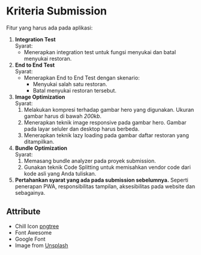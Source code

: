 # Kriteria Submission

Fitur yang harus ada pada aplikasi:

1.  **Integration Test**  
    Syarat:
    - Menerapkan integration test untuk fungsi menyukai dan batal menyukai restoran.
2.  **End to End Test**  
    Syarat:
    - Menerapkan End to End Test dengan skenario:
      - Menyukai salah satu restoran.
      - Batal menyukai restoran tersebut.
3.  **Image Optimization**  
    Syarat:
    1.  Melakukan kompresi terhadap gambar hero yang digunakan. Ukuran gambar harus di bawah _200kb_.
    2.  Menerapkan teknik image responsive pada gambar hero. Gambar pada layar seluler dan desktop harus berbeda.
    3.  Menerapkan teknik lazy loading pada gambar daftar restoran yang ditampilkan.
4.  **Bundle Optimization**  
    Syarat:
    1.  Memasang bundle analyzer pada proyek submission.
    2.  Gunakan teknik Code Splitting untuk memisahkan vendor code dari kode asli yang Anda tuliskan.
5.  **Pertahankan syarat yang ada pada submission sebelumnya.** Seperti penerapan PWA, responsibilitas tampilan, aksesibilitas pada website dan sebagainya.

## Attribute

- Chill Icon <a href='https://pngtree.com/so/hand-painted'> pngtree </a>
- Font Awesome
- Google Font
- Image from <a href='https://unsplash.com'> Unsplash </a>

